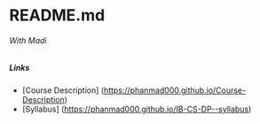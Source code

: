 # README.md
###### With Madi

##### Links
* [Course Description] (https://phanmad000.github.io/Course-Description)
* [Syllabus] (https://phanmad000.github.io/IB-CS-DP--syllabus)
